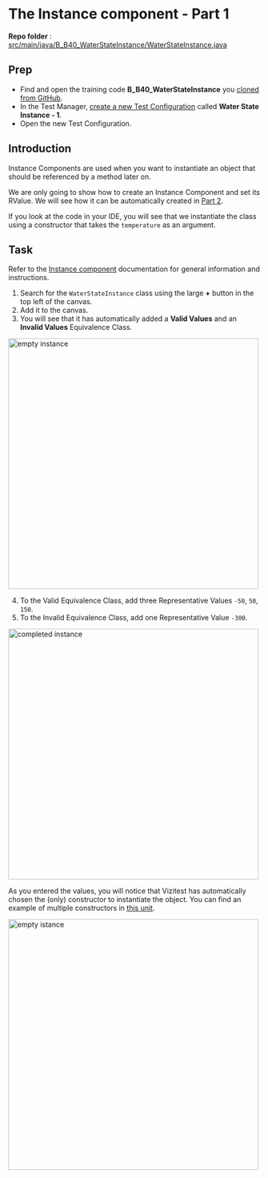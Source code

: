 # The Instance component - Part 1
**Repo folder** : [src/main/java/B_B40_WaterStateInstance/WaterStateInstance.java](github-repo.md)

## Prep
- Find and open the training code **B_B40_WaterStateInstance** you [cloned from GitHub](github-repo.md).
- In the Test Manager, [create a new Test Configuration](test-config-add.md) called **Water State Instance - 1**. 
- Open the new Test Configuration.

## Introduction
Instance Components are used when you want to instantiate an object that should be referenced by a method later on.

We are only going to show how to create an Instance Component and set its RValue. We will see how it can be automatically created in [Part 2](B-B40-water-state-instance-2.md).

If you look at the code in your IDE, you will see that we instantiate the class using a constructor that takes the ```temperature``` as an argument.

## Task
Refer to the [Instance component](instance-component.md) documentation for general information and instructions.

1. Search for the ```WaterStateInstance``` class using the large **+** button in the top left of the canvas.
2. Add it to the canvas.
3. You will see that it has automatically added a **Valid Values** and an **Invalid Values** Equivalence Class.

<img src="instance-empty.png" alt="empty instance" width="500"/>

4. To the Valid Equivalence Class, add three Representative Values ```-50```, ```50```, ```150```.
5. To the Invalid Equivalence Class, add one Representative Value ```-300```.

<img src="instance-completed.png" alt="completed instance" width="500"/>

As you entered the values, you will notice that Vizitest has automatically chosen the (only) constructor to instantiate the object. You can find an example of multiple constructors in [this unit](B-B60-complex-args-nested.md).

<img src="instance-rvalue-selected.png" alt="empty istance" width="500"/>


